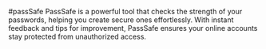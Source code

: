 #passSafe
PassSafe is a powerful tool that checks the strength of your passwords, helping you create secure ones effortlessly. With instant feedback and tips for improvement, PassSafe ensures your online accounts stay protected from unauthorized access.
